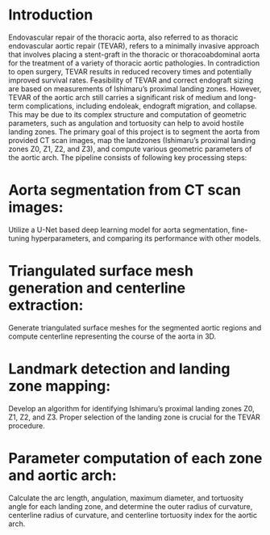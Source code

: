 # Introduction
Endovascular repair of the thoracic aorta, also referred to as thoracic endovascular aortic repair (TEVAR), refers to a minimally invasive approach that involves placing a stent-graft in the thoracic or thoracoabdominal aorta for the treatment of a variety of thoracic aortic pathologies. In contradiction to open surgery, TEVAR results in reduced recovery times and potentially improved survival rates. Feasibility of TEVAR and correct endograft sizing are based on measurements of Ishimaru’s proximal landing zones. 
However, TEVAR of the aortic arch still carries a significant risk of medium and long-term complications, including endoleak, endograft migration, and collapse.
This may be due to its complex structure and computation of geometric parameters, such as angulation and tortuosity can help to avoid hostile landing zones. 
The primary goal of this project is to segment the aorta from provided CT scan images, map the landzones (Ishimaru’s proximal landing zones Z0, Z1, Z2, and Z3), and compute various geometric parameters of the aortic arch. The pipeline consists of following key processing steps:
# Aorta segmentation from CT scan images:
Utilize a U-Net based deep learning model for aorta segmentation, fine-tuning hyperparameters,
and comparing its performance with other models.
# Triangulated surface mesh generation and centerline extraction:
Generate triangulated surface meshes for the segmented aortic regions and compute centerline
representing the course of the aorta in 3D.
# Landmark detection and landing zone mapping:
Develop an algorithm for identifying Ishimaru’s proximal landing zones Z0, Z1, Z2, and Z3.
Proper selection of the landing zone is crucial for the TEVAR procedure.
# Parameter computation of each zone and aortic arch:
Calculate the arc length, angulation, maximum diameter, and tortuosity angle for each
landing zone, and determine the outer radius of curvature, centerline radius of curvature, and
centerline tortuosity index for the aortic arch.

